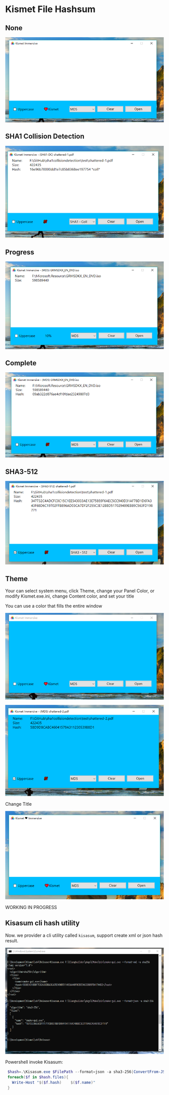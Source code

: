 # Kismet File Hashsum

## None

![image](./docs/images/none.png)


## SHA1 Collision Detection

![image](./docs/images/coll.png)

## Progress

![image](./docs/images/progress.png)

## Complete

![complete](./docs/images/complete.png)

## SHA3-512

![sha3-512](./docs/images/sha3-512.png)

## Theme 

Your can select system menu, click Theme, change your Panel Color, or modify Kismet.exe.ini,
change Content color, and set your title

You can use a color that fills the entire window

![theme](./docs/images/theme.png)

![theme](./docs/images/theme2.png)

Change Title

![title](./docs/images/title.png)

WORKING IN PROGRESS

## Kisasum cli hash utility

Now. we provider a cli utility called `kisasum`, support create xml or json hash result.

![Kisasum](./docs/images/kisasum.png)

Powershell invoke Kisasum:

```powershell
 $hash=.\Kisasum.exe $FilePath --format=json -a sha3-256|ConvertFrom-JSON
 foreach($f in $hash.files){
   Write-Host "$($f.hash)    $($f.name)"
 }
```
